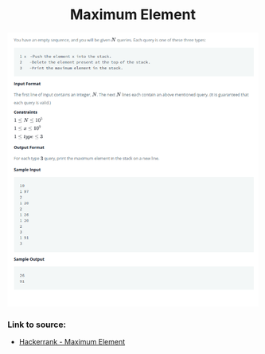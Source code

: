 <h1 align="center">Maximum Element</h1>

![alt text](https://github.com/matthew01lokiet/Algorithmic-exercises/blob/main/z_description_images/Stack/maximum_element.png?raw=true)

### Link to source: 
- <a href="https://www.hackerrank.com/challenges/maximum-element/problem">Hackerrank - Maximum Element</a>
